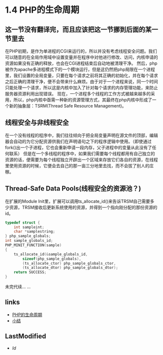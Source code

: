 # 1.4 PHP的生命周期 


## 这一节没有翻译完，而且应该把这一节挪到后面的某一节里去
在PHP初期，是作为单进程的CGI来运行的，所以并没有考虑线程安全问题。我们可以随意的在全局作用域中设置变量并在程序中对他进行修改、访问，内核申请的资源如果没有正确的释放，也会在CGI进程结束后自动地被清理干净。
然后，php被作为apache多进程模式下的一个模块运行，但是这仍然把php局限在一个进程里，我们设置的全局变量，只要在每个请求之前将其正确的初始化，并在每个请求之后正确的清理干净，便不会带来什么麻烦。由于对于一个进程来说，同一个时间只能处理一个请求，所以这是内核中加入了针对每个请求的内存管理功能，来防止服务器资源利用出现错误。
现在，一个进程多个线程的工作方式被越来越多的采用，所以，php内核中亟需一种新的资源管理方式，其最终在php内核中形成了一个新的抽象层：TSRM(Thread Safe Resource Management)。
## 线程安全与非线程安全
在一个没有线程的程序中，我们往往倾向于把全局变量声明在源文件的顶部，编辑器会自动的为它分配资源供我们在声明语句之下的程序逻辑中使用。<span class="ps">（即使通过fork()出一个子进程，它也会重新申请一段内存，父子进程中的变量从此没有了任何联系）</span>
但是在一个多线程的程序中，如果我们需要每个线程都用有自己独立的资源的话，便需要为每个线程独立开辟出一个区域来存放它们各自的资源，在线程里使用资源的时候，它便会去自己的那一亩三分地里去找，而不会拔了别人的庄稼。
## Thread-Safe Data Pools(线程安全的资源池？)
在扩展的Module Init里，扩展可以调用ts_allocate_id()来告诉TRSM自己需要多少资源，TRSM接收后更新系统使用的资源，并得到一个指向刚分配的那份资源的id。
````c
typedef struct {
	int sampleint;
	char *samplestring;
} php_sample_globals;
int sample_globals_id;
PHP_MINIT_FUNCTION(sample)
{
    ts_allocate_id(&sample_globals_id,
        sizeof(php_sample_globals),
        (ts_allocate_ctor) php_sample_globals_ctor,
        (ts_allocate_dtor) php_sample_globals_dtor);
    return SUCCESS;
}

````
未完代续... ...


## links
   * [PHP的生命周期](<1.3.md>)
   * [小结](<1.5.md>)

## LastModified 
   * $Id$

